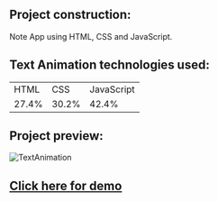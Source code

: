 ## Project construction:

Note App using HTML, CSS and JavaScript.


## Text Animation technologies used:

<table>
<tr>
<td> HTML </td>
<td> CSS </td>
<td> JavaScript </td>
</tr>
<tr>
<td> 27.4% </td>
<td> 30.2% </td>
<td> 42.4% </td>
</tr>
<table>

## Project preview:
  
  ![TextAnimation](https://user-images.githubusercontent.com/65191024/187098588-97facabe-2fa4-449a-a2ed-5daf1c597832.gif)

## <a href="https://github.com/Thiagocod/NotesApp/">Click here for demo<a>